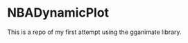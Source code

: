# NBADynamicPlot
This is a repo of my first attempt using the gganimate library.

<p align = center><img source = "https://github.com/HTiscar/NBADynamicPlot/blob/master/Dynamic_Animation.gif"></p>
